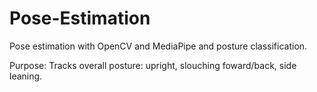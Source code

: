 # Pose-Estimation
Pose estimation with OpenCV and MediaPipe and posture classification.

Purpose:
Tracks overall posture: upright, slouching foward/back, side leaning.


